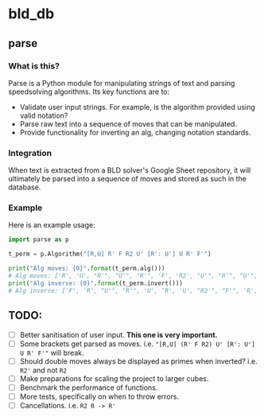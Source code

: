 # bld_db

## parse

### What is this?

Parse is a Python module for manipulating strings of text and parsing speedsolving algorithms. Its key functions are to:

- Validate user input strings. For example, is the algorithm provided using valid notation?
- Parse raw text into a sequence of moves that can be manipulated.
- Provide functionality for inverting an alg, changing notation standards.

### Integration

When text is extracted from a BLD solver's Google Sheet repository, it will ultimately be parsed into a sequence of moves and stored as such in the database.

### Example

Here is an example usage:

```python
import parse as p

t_perm = p.Algorithm("[R,U] R' F R2 U' [R': U'] U R' F'")

print("Alg moves: {0}".format(t_perm.alg()))
# Alg moves: ['R', 'U', "R'", "U'", "R'", 'F', 'R2', "U'", "R'", "U'", 'R', 'U', "R'", "F'"]
print("Alg inverse: {0}".format(t_perm.invert()))
# Alg inverse: ['F', 'R', "U'", "R'", 'U', 'R', 'U', "R2'", "F'", 'R', 'U', 'R', "U'", "R'"]
```

## TODO:

- [ ] Better sanitisation of user input. **This one is very important.** 
- [ ] Some brackets get parsed as moves. i.e. `"[R,U] (R' F R2) U' [R': U'] U R' F'"` will break.
- [ ] Should double moves always be displayed as primes when inverted? i.e. `R2'` and not `R2`
- [ ] Make preparations for scaling the project to larger cubes.
- [ ] Benchmark the performance of functions.
- [ ] More tests, specifically on when to throw errors.
- [ ] Cancellations. i.e. `R2 R -> R'`
